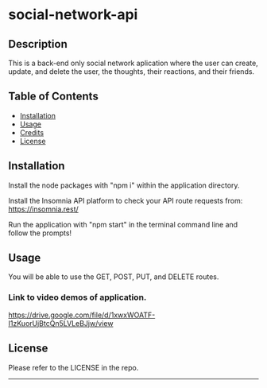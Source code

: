 # social-network-api

## Description

This is a back-end only social network aplication where the user can create, update, and delete the user, the thoughts, their reactions, and their friends. 

## Table of Contents

- [Installation](#installation)
- [Usage](#usage)
- [Credits](#credits)
- [License](#license)

## Installation

Install the node packages with "npm i" within the application directory.  

Install the Insomnia API platform to check your API route requests from: https://insomnia.rest/

Run the application with "npm start" in the terminal command line and follow the prompts!  

## Usage

You will be able to use the GET, POST, PUT, and DELETE routes.

### Link to video demos of application.
 
https://drive.google.com/file/d/1xwxWOATF-I1zKuorUjBtcQn5LVLeBJjw/view

## License

Please refer to the LICENSE in the repo.

---
